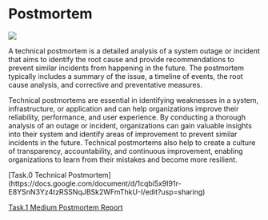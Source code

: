<h1>Postmortem</h1>
<img src="https://wac-cdn.atlassian.com/dam/jcr:77b7d90d-6b76-47f2-bc2a-f547f8a3eacb/IMMKT-153-illustration-for-postmortem-page.png?cdnVersion=990">
<br>
<p>A technical postmortem is a detailed analysis of a system outage or incident that aims to identify the root cause and provide recommendations to prevent similar incidents from happening in the future. The postmortem typically includes a summary of the issue, a timeline of events, the root cause analysis, and corrective and preventative measures.</p>
<p>Technical postmortems are essential in identifying weaknesses in a system, infrastructure, or application and can help organizations improve their reliability, performance, and user experience. By conducting a thorough analysis of an outage or incident, organizations can gain valuable insights into their system and identify areas of improvement to prevent similar incidents in the future. Technical postmortems also help to create a culture of transparency, accountability, and continuous improvement, enabling organizations to learn from their mistakes and become more resilient.</p>   
[Task.0 Technical Postmortem](https://docs.google.com/document/d/1cqbi5x9I91r-E8YSnN3Yz4tzRSSNqJBSk2WFmThkU-I/edit?usp=sharing)

[Task.1 Medium Postmortem Report](https://medium.com/@theodoretsori/technical-postmortem-report-4eb54c13f029)   
